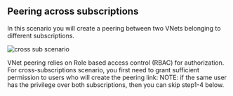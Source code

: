 ## Peering across subscriptions
In this scenario you will create a peering between two VNets belonging to different subscriptions.

![cross sub scenario](./media/virtual-networks-create-vnetpeering-scenario-crosssub-include/figure01.PNG)

VNet peering relies on Role based access control (RBAC) for authorization. For cross-subscriptions scenario, you first need to grant sufficient permission to users who will create the peering link:
NOTE: if the same user has the privilege over both subscriptions, then you can skip step1-4 below. 

